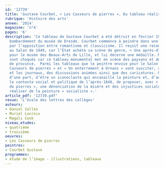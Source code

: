 ```yaml
---
id: '12739'
title: 'Gustave Courbet, « Les Casseurs de pierres ». Du tableau réaliste aux caricatures'
rubrique: 'Histoire des arts'
annee: '2014'
magazine: 'n°4'
pages: '6'
description: 'Ce tableau de Gustave Courbet a été détruit en février 1945 lors du
  bombardement du musée de Dresde. Courbet commence à peindre dans une période marquée
  par l’opposition entre romantisme et classicisme. Il reçoit une reconnaissance officielle
  au Salon de 1849, car l’État achète sa scène de genre, « Une après-dînée à Ornans »,
  pour le musée des Beaux-Arts de Lille, et lui décerne une médaille. Mais certains
  sont choqués car ce tableau monumental met en scène des paysans et des bourgeois
  de province.  Parmi les tableaux que le peintre envoie pour le Salon de 1851, « Les
  Casseurs de pierres » et « Un enterrement à Ornans » vont susciter, dans les salons
  et les journaux, des discussions animées ainsi que des caricatures. On lui reproche,
  d’une part, d’être un iconoclaste qui encanaille la peinture et, d’autre part, dans
  le contexte social et politique de l’après-1848, de proposer, avec « Les Casseurs
  de pierres », une dénonciation de la misère et des injustices sociales et donc de
  réaliser de la peinture « socialiste ».'
article_pdf: '12739.pdf'
revue: 'L’école des lettres des collèges'
auteurs:
- Daniel Salles
- Muriel Lacroix
- Magali Cook
niveau_etudes:
- quatrième
- troisième
oeuvres:
- Les Casseurs de pierres
peintres:
- Courbet Gustave
programmes:
- étude de l’image - illustrations, tableaux
---
```

